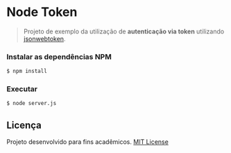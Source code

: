 # Node Token
> Projeto de exemplo da utilização de **autenticação via token** utilizando [jsonwebtoken](https://github.com/auth0/node-jsonwebtoken).

### Instalar as dependências NPM
```sh
$ npm install
```

### Executar
```sh
$ node server.js
```

## Licença
Projeto desenvolvido para fins acadêmicos.
[MIT License](./LICENSE)

